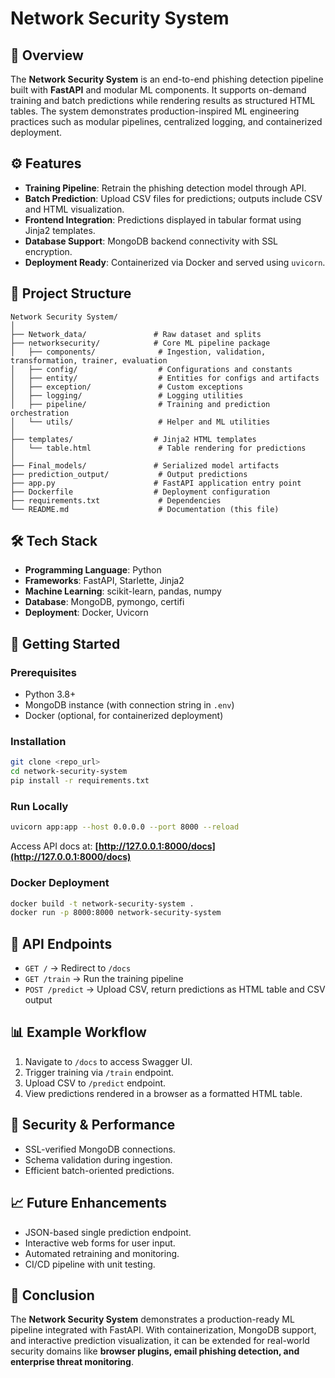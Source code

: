 # Network Security System

## 📌 Overview

The **Network Security System** is an end-to-end phishing detection pipeline built with **FastAPI** and modular ML components. It supports on-demand training and batch predictions while rendering results as structured HTML tables. The system demonstrates production-inspired ML engineering practices such as modular pipelines, centralized logging, and containerized deployment.

## ⚙️ Features

* **Training Pipeline**: Retrain the phishing detection model through API.
* **Batch Prediction**: Upload CSV files for predictions; outputs include CSV and HTML visualization.
* **Frontend Integration**: Predictions displayed in tabular format using Jinja2 templates.
* **Database Support**: MongoDB backend connectivity with SSL encryption.
* **Deployment Ready**: Containerized via Docker and served using `uvicorn`.

## 📂 Project Structure

```
Network Security System/
│
├── Network_data/               # Raw dataset and splits
├── networksecurity/            # Core ML pipeline package
│   ├── components/              # Ingestion, validation, transformation, trainer, evaluation
│   ├── config/                  # Configurations and constants
│   ├── entity/                  # Entities for configs and artifacts
│   ├── exception/               # Custom exceptions
│   ├── logging/                 # Logging utilities
│   ├── pipeline/                # Training and prediction orchestration
│   └── utils/                   # Helper and ML utilities
│
├── templates/                  # Jinja2 HTML templates
│   └── table.html               # Table rendering for predictions
│
├── Final_models/               # Serialized model artifacts
├── prediction_output/           # Output predictions
├── app.py                      # FastAPI application entry point
├── Dockerfile                  # Deployment configuration
├── requirements.txt             # Dependencies
└── README.md                    # Documentation (this file)
```

## 🛠️ Tech Stack

* **Programming Language**: Python
* **Frameworks**: FastAPI, Starlette, Jinja2
* **Machine Learning**: scikit-learn, pandas, numpy
* **Database**: MongoDB, pymongo, certifi
* **Deployment**: Docker, Uvicorn

## 🚀 Getting Started

### Prerequisites

* Python 3.8+
* MongoDB instance (with connection string in `.env`)
* Docker (optional, for containerized deployment)

### Installation

```bash
git clone <repo_url>
cd network-security-system
pip install -r requirements.txt
```

### Run Locally

```bash
uvicorn app:app --host 0.0.0.0 --port 8000 --reload
```

Access API docs at: **[http://127.0.0.1:8000/docs](http://127.0.0.1:8000/docs)**

### Docker Deployment

```bash
docker build -t network-security-system .
docker run -p 8000:8000 network-security-system
```

## 📡 API Endpoints

* `GET /` → Redirect to `/docs`
* `GET /train` → Run the training pipeline
* `POST /predict` → Upload CSV, return predictions as HTML table and CSV output

## 📊 Example Workflow

1. Navigate to `/docs` to access Swagger UI.
2. Trigger training via `/train` endpoint.
3. Upload CSV to `/predict` endpoint.
4. View predictions rendered in a browser as a formatted HTML table.

## 🔐 Security & Performance

* SSL-verified MongoDB connections.
* Schema validation during ingestion.
* Efficient batch-oriented predictions.

## 📈 Future Enhancements

* JSON-based single prediction endpoint.
* Interactive web forms for user input.
* Automated retraining and monitoring.
* CI/CD pipeline with unit testing.

## 📝 Conclusion

The **Network Security System** demonstrates a production-ready ML pipeline integrated with FastAPI. With containerization, MongoDB support, and interactive prediction visualization, it can be extended for real-world security domains like **browser plugins, email phishing detection, and enterprise threat monitoring**.
